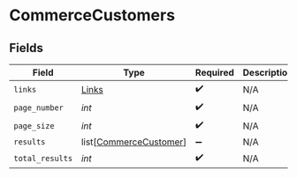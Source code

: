 # CommerceCustomers


## Fields

| Field                                                             | Type                                                              | Required                                                          | Description                                                       |
| ----------------------------------------------------------------- | ----------------------------------------------------------------- | ----------------------------------------------------------------- | ----------------------------------------------------------------- |
| `links`                                                           | [Links](../../models/shared/links.md)                             | :heavy_check_mark:                                                | N/A                                                               |
| `page_number`                                                     | *int*                                                             | :heavy_check_mark:                                                | N/A                                                               |
| `page_size`                                                       | *int*                                                             | :heavy_check_mark:                                                | N/A                                                               |
| `results`                                                         | list[[CommerceCustomer](../../models/shared/commercecustomer.md)] | :heavy_minus_sign:                                                | N/A                                                               |
| `total_results`                                                   | *int*                                                             | :heavy_check_mark:                                                | N/A                                                               |